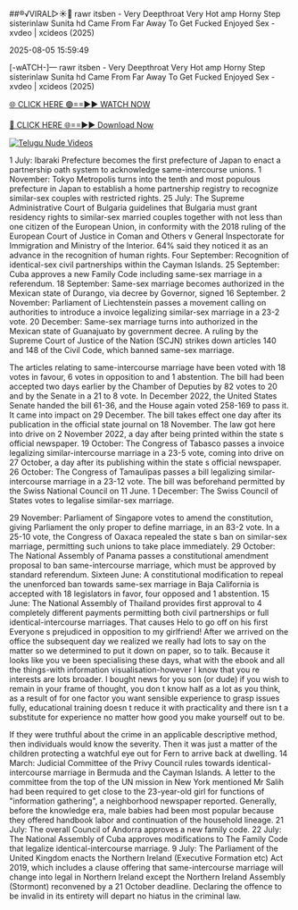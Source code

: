 ##®️√VIRAL▷☀️👄    rawr itsben - Very Deepthroat Very Hot amp Horny Step sisterinlaw Sunita hd Came From Far Away To Get Fucked Enjoyed Sex - xvdeo &#124; xcideos (2025)

2025-08-05 15:59:49



[-wATCH-]—    rawr itsben - Very Deepthroat Very Hot amp Horny Step sisterinlaw Sunita hd Came From Far Away To Get Fucked Enjoyed Sex - xvdeo &#124; xcideos (2025)

[🌐 CLICK HERE 🟢==►► WATCH NOW](https://www.youtucams.com/tracking/githubcom)

[🔴 CLICK HERE 🌐==►► Download Now](https://www.youtucams.com/tracking/githubcom)

[![Telugu Nude Videos](https://i.imgur.com/dJHk4Zq.gif)](https://www.youtucams.com/tracking/githubcom)



1 July: Ibaraki Prefecture becomes the first prefecture of Japan to enact a partnership oath system to acknowledge same-intercourse unions. 1 November: Tokyo Metropolis turns into the tenth and most populous prefecture in Japan to establish a home partnership registry to recognize similar-sex couples with restricted rights. 25 July: The Supreme Administrative Court of Bulgaria guidelines that Bulgaria must grant residency rights to similar-sex married couples together with not less than one citizen of the European Union, in conformity with the 2018 ruling of the European Court of Justice in Coman and Others v General Inspectorate for Immigration and Ministry of the Interior. 64% said they noticed it as an advance in the recognition of human rights. Four September: Recognition of identical-sex civil partnerships within the Cayman Islands. 25 September: Cuba approves a new Family Code including same-sex marriage in a referendum. 18 September: Same-sex marriage becomes authorized in the Mexican state of Durango, via decree by Governor, signed 16 September. 2 November: Parliament of Liechtenstein passes a movement calling on authorities to introduce a invoice legalizing similar-sex marriage in a 23-2 vote. 20 December: Same-sex marriage turns into authorized in the Mexican state of Guanajuato by government decree. A ruling by the Supreme Court of Justice of the Nation (SCJN) strikes down articles 140 and 148 of the Civil Code, which banned same-sex marriage.

The articles relating to same-intercourse marriage have been voted with 18 votes in favour, 6 votes in opposition to and 1 abstention. The bill had been accepted two days earlier by the Chamber of Deputies by 82 votes to 20 and by the Senate in a 21 to 8 vote. In December 2022, the United States Senate handed the bill 61-36, and the House again voted 258-169 to pass it. It came into impact on 29 December. The bill takes effect one day after its publication in the official state journal on 18 November. The law got here into drive on 2 November 2022, a day after being printed within the state s official newspaper. 19 October: The Congress of Tabasco passes a invoice legalizing similar-intercourse marriage in a 23-5 vote, coming into drive on 27 October, a day after its publishing within the state s official newspaper. 26 October: The Congress of Tamaulipas passes a bill legalizing similar-intercourse marriage in a 23-12 vote. The bill was beforehand permitted by the Swiss National Council on 11 June. 1 December: The Swiss Council of States votes to legalise similar-sex marriage.

29 November: Parliament of Singapore votes to amend the constitution, giving Parliament the only proper to define marriage, in an 83-2 vote. In a 25-10 vote, the Congress of Oaxaca repealed the state s ban on similar-sex marriage, permitting such unions to take place immediately. 29 October: The National Assembly of Panama passes a constitutional amendment proposal to ban same-intercourse marriage, which must be approved by standard referendum. Sixteen June: A constitutional modification to repeal the unenforced ban towards same-sex marriage in Baja California is accepted with 18 legislators in favor, four opposed and 1 abstention. 15 June: The National Assembly of Thailand provides first approval to 4 completely different payments permitting both civil partnerships or full identical-intercourse marriages. That causes Helo to go off on his first  Everyone s prejudiced in opposition to my girlfriend! After we arrived on the office the subsequent day we realized we really had lots to say on the matter so we determined to put it down on paper, so to talk. Because it looks like you ve been specialising these days, what with the ebook and all the things-with information visualisation-however I know that you re interests are lots broader. I bought news for you son (or dude) if you wish to remain in your frame of thought, you don t know half as a lot as you think, as a result of for one factor you want sensible experience to grasp issues fully, educational training doesn t reduce it with practicality and there isn t a substitute for experience no matter how good you make yourself out to be.

If they were truthful about the crime in an applicable descriptive method, then individuals would know the severity. Then it was just a matter of the children protecting a watchful eye out for Fern to arrive back at dwelling. 14 March: Judicial Committee of the Privy Council rules towards identical-intercourse marriage in Bermuda and the Cayman Islands. A letter to the committee from the top of the UN mission in New York mentioned Mr Salih had been required to get close to the 23-year-old girl for functions of "information gathering", a neighborhood newspaper reported. Generally, before the knowledge era, male babies had been most popular because they offered handbook labor and continuation of the household lineage. 21 July: The overall Council of Andorra approves a new family code. 22 July: The National Assembly of Cuba approves modifications to The Family Code that legalize identical-intercourse marriage. 9 July: The Parliament of the United Kingdom enacts the Northern Ireland (Executive Formation etc) Act 2019, which includes a clause offering that same-intercourse marriage will change into legal in Northern Ireland except the Northern Ireland Assembly (Stormont) reconvened by a 21 October deadline. Declaring the offence to be invalid in its entirety will depart no hiatus in the criminal law.
